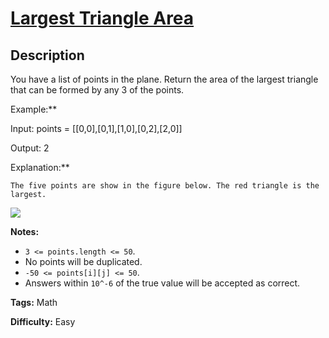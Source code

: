 # [Largest Triangle Area][title]

## Description

You have a list of points in the plane. Return the area of the largest
triangle that can be formed by any 3 of the points.

    
    

Example:**

Input: points = [[0,0],[0,1],[1,0],[0,2],[2,0]]

Output: 2

Explanation:** 

    The five points are show in the figure below. The red triangle is the largest.

    

![](https://s3-lc-upload.s3.amazonaws.com/uploads/2018/04/04/1027.png)

**Notes:**

  * `3 <= points.length <= 50`.
  * No points will be duplicated.
  *  `-50 <= points[i][j] <= 50`.
  * Answers within `10^-6` of the true value will be accepted as correct.




**Tags:** Math

**Difficulty:** Easy

[title]: https://leetcode.com/problems/largest-triangle-area
